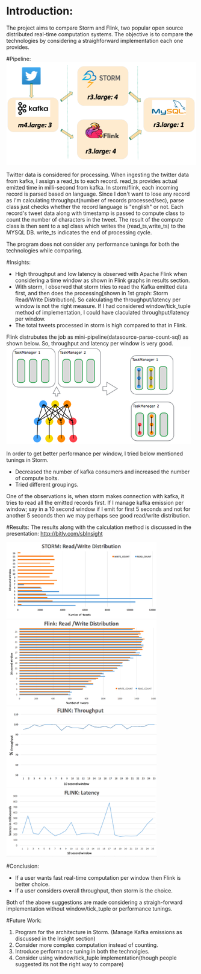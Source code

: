 

# Introduction: 
The project aims to compare Storm and Flink, two popular open source distributed real-time computation systems. The objective is to compare the technologies by considering a straighforward implementation each one provides.

#Pipeline:
<img src="/images/pipeline.png" width="600">

Twitter data is considered for processing. When ingesting the twitter data from kafka, I assign a read_ts to each record.
read_ts provides actual emitted time in milli-second from kafka. In storm/flink, each incoming record is parsed based on language. Since I don't want to lose any record as I'm calculating throughput(number of records processed/sec), parse class just checks whether the record language is "english" or not. Each record's tweet data along with timestamp is passed to compute class to count the number of characters in the tweet. The result of the compute class is then sent to a sql class which writes the (read_ts,write_ts) to the MYSQL DB. write_ts indicates the end of processing cycle.

The program does not consider any performance tunings for both the technologies while comparing.

#Insights:
* High throughput and low latency is observed with Apache Flink when considering a time window as shown in Flink graphs in results section.
* With storm, I observed that storm tries to read the Kafka emitted data first, and then does the processing[shown in 1st graph: Storm Read/Write Distribution]. So calculating the throughput/latency per window is not the right measure.
If I had considered window/tick_tuple method of implementation, I could have claculated throughput/latency per window.
* The total tweets processed in storm is high compared to that in Flink.

Flink distrubutes the job as mini-pipeline(datasource-parse-count-sql) as shown below. So, throughput and latency per window is very good.
![GitHub Logo](/images/flink_job_scheduling.png)

In order to get better performance per window, I tried below mentioned tunings in Storm.
* Decreased the number of kafka consumers and increased the number of compute bolts.
* Tried different groupings.

One of the observations is, when storm makes connection with kafka, it tries to read all the emitted records first. If I manage kafka emission per window; say in a 10 second window if I emit for first 5 seconds and not for another 5 seconds then we may perhaps see good read/write distribution.

#Results:
The results along with the calculation method is discussed in the presentation: http://bitly.com/sbInsight


<img src="/images/storm_distrubution.png" width="400"><img src="/images/flink_distribution.png" width ="400">
<img src="/images/flink_throughput.png" width="400"><img src="/images/flink_latency.png" width="400">

#Conclusion:
* If a user wants fast real-time computation per window then Flink is better choice.
* If a user considers overall throughput, then storm is the choice.

Both of the above suggestions are made considering a straigh-forward implementation without window/tick_tuple or performance tunings.

#Future Work:
1. Program for the architecture in Storm. (Manage Kafka emissions as discussed in the Insight section)
2. Consider more complex computation instead of counting.
3. Introduce performance tuning in both the technolgies.
4. Consider using window/tick_tuple implementation(though people suggested its not the right way to compare)



